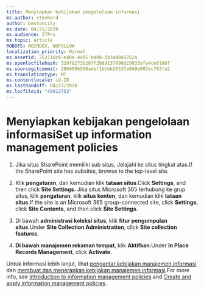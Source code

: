 ```yaml
---
title: Menyiapkan kebijakan pengelolaan informasi
ms.author: stevhord
author: bentoncity
ms.date: 04/21/2020
ms.audience: ITPro
ms.topic: article
ROBOTS: NOINDEX, NOFOLLOW
localization_priority: Normal
ms.assetid: 253110c8-ed8e-4485-b40b-0b344843762a
ms.openlocfilehash: 329f8273b287f2b8d137098d29933afa4ce6188f
ms.sourcegitcommit: 286000b588adef1bbbb28337a9d9e087ec783fa2
ms.translationtype: MT
ms.contentlocale: id-ID
ms.lasthandoff: 04/27/2020
ms.locfileid: "43912753"
---
```

# <a name="set-up-information-management-policies"></a><span data-ttu-id="563e5-102">Menyiapkan kebijakan pengelolaan informasi</span><span class="sxs-lookup"><span data-stu-id="563e5-102">Set up information management policies</span></span>

1. <span data-ttu-id="563e5-103">Jika situs SharePoint memiliki sub situs, Jelajahi ke situs tingkat atas.</span><span class="sxs-lookup"><span data-stu-id="563e5-103">If the SharePoint site has subsites, browse to the top-level site.</span></span>
    
2. <span data-ttu-id="563e5-104">Klik **pengaturan**, dan kemudian klik **tataan situs**.</span><span class="sxs-lookup"><span data-stu-id="563e5-104">Click **Settings**, and then click **Site Settings**.</span></span> <span data-ttu-id="563e5-105">Jika situs Microsoft 365 terhubung ke grup situs, klik **pengaturan**, klik **situs konten**, dan kemudian klik **tataan situs**.</span><span class="sxs-lookup"><span data-stu-id="563e5-105">If the site is an Microsoft 365 group-connected site, click **Settings**, click **Site Contents**, and then click **Site Settings**.</span></span>
    
3. <span data-ttu-id="563e5-106">Di bawah **administrasi koleksi situs**, klik **fitur pengumpulan situs**.</span><span class="sxs-lookup"><span data-stu-id="563e5-106">Under **Site Collection Administration**, click **Site collection features**.</span></span>
    
4. <span data-ttu-id="563e5-107">**Di bawah manajemen rekaman tempat**, klik **Aktifkan**.</span><span class="sxs-lookup"><span data-stu-id="563e5-107">Under **In Place Records Management**, click **Activate**.</span></span>
    
<span data-ttu-id="563e5-108">Untuk informasi lebih lanjut, lihat [pengantar kebijakan manajemen informasi](https://go.microsoft.com/fwlink/?linkid=404239) dan [membuat dan menerapkan kebijakan manajemen informasi](https://go.microsoft.com/fwlink/?linkid=2003916).</span><span class="sxs-lookup"><span data-stu-id="563e5-108">For more info, see [Introduction to information management policies](https://go.microsoft.com/fwlink/?linkid=404239) and [Create and apply information management policies](https://go.microsoft.com/fwlink/?linkid=2003916).</span></span>
  

